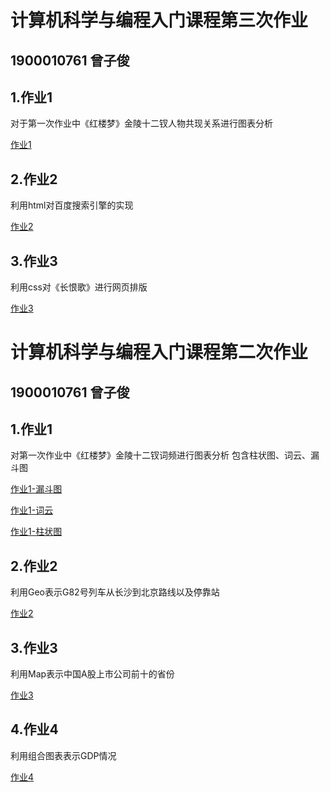 # 计算机科学与编程入门课程第三次作业
## 1900010761 曾子俊
## 1.作业1
对于第一次作业中《红楼梦》金陵十二钗人物共现关系进行图表分析   

[作业1](http://zzj714.github.io/关系图-金陵十二钗)   

## 2.作业2
利用html对百度搜索引擎的实现   

[作业2](http://zzj714.github.io/1900010761(第三次作业)/homework3-2)

## 3.作业3
利用css对《长恨歌》进行网页排版

[作业3](http://zzj714.github.io/1900010761(第三次作业)/homework3-3)

# 计算机科学与编程入门课程第二次作业
## 1900010761 曾子俊
## 1.作业1
对第一次作业中《红楼梦》金陵十二钗词频进行图表分析
包含柱状图、词云、漏斗图

[作业1-漏斗图](https://zzj714.github.io/homework1-funnel)

[作业1-词云](https://zzj714.github.io/homework1-wordcloud)

[作业1-柱状图](https://zzj714.github.io/homework1-bar)

## 2.作业2
利用Geo表示G82号列车从长沙到北京路线以及停靠站

[作业2](https://zzj714.github.io/homework2)
## 3.作业3
利用Map表示中国A股上市公司前十的省份

[作业3](http://zzj714.github.io/homework3)

## 4.作业4
利用组合图表表示GDP情况  

[作业4](http://zzj714.github.io/homework4)

